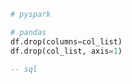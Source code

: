 
```python
# pyspark

```

```python
# pandas
df.drop(columns=col_list)
df.drop(col_list, axis=1)
```

```sql
-- sql

```
